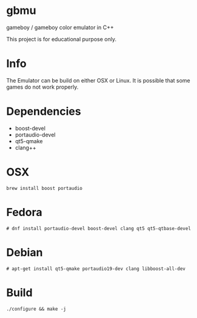 # gbmu
gameboy / gameboy color emulator in C++

This project is for educational purpose only.

# Info
The Emulator can be build on either OSX or Linux.
It is possible that some games do not work properly.

# Dependencies
* boost-devel
* portaudio-devel
* qt5-qmake
* clang++

# OSX
```brew install boost portaudio```

# Fedora
```# dnf install portaudio-devel boost-devel clang qt5 qt5-qtbase-devel```

# Debian
```# apt-get install qt5-qmake portaudio19-dev clang libboost-all-dev```

# Build
```./configure && make -j```
